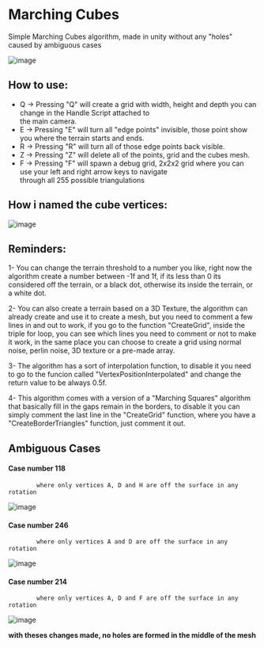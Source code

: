 # Marching Cubes
Simple Marching Cubes algorithm, made in unity without any "holes" caused by ambiguous cases

![image](https://user-images.githubusercontent.com/73392575/130162656-ffaf0795-d1d6-4171-b207-cdcb7e146bc1.png)


## How to use:
- Q -> Pressing "Q" will create a grid with width, height and depth you can change in the Handle Script attached to  
the main camera.  
- E -> Pressing "E" will turn all "edge points" invisible, those point show you where the terrain starts and ends.  
- R -> Pressing "R" will turn all of those edge points back visible.  
- Z -> Pressing "Z" will delete all of the points, grid and the cubes mesh.  
- F -> Pressing "F" will spawn a debug grid, 2x2x2 grid where you can use your left and right arrow keys to navigate  
through all 255 possible triangulations 

## How i named the cube vertices:

![image](https://user-images.githubusercontent.com/73392575/130165896-c2bedc78-c01a-4254-98f7-3eacbfba762a.png)

## Reminders:

1- You can change the terrain threshold to a number you like, right now the algorithm create a number between -1f and
1f, if its less than 0 its considered off the terrain, or a black dot, otherwise its inside the terrain, or a white dot.  

2- You can also create a terrain based on a 3D Texture, the algorithm can already create and use it to create a mesh, but you
need to comment a few lines in and out to work, if you go to the function "CreateGrid", inside the triple for loop, you can see 
which lines you need to comment or not to make it work, in the same place you can choose to create a grid using normal noise, perlin noise, 
3D texture or a pre-made array.

3- The algorithm has a sort of interpolation function, to disable it you need to go to the funcion called "VertexPositionInterpolated"
and change the return value to be always 0.5f.

4- This algorithm comes with a version of a "Marching Squares" algorithm that basically fill in the gaps remain in the borders, to disable it you
can simply comment the last line in the "CreateGrid" function, where you have a "CreateBorderTriangles" function, just comment it out.

##   Ambiguous Cases  
  #### Case number 118  
            where only vertices A, D and H are off the surface in any rotation
            
  ![image](https://user-images.githubusercontent.com/73392575/130165429-01bb8814-655e-4469-a3b4-c070be0ec7e2.png)
            
  #### Case number 246  
            where only vertices A and D are off the surface in any rotation 
  
  ![image](https://user-images.githubusercontent.com/73392575/130166547-a07d5215-fccf-4afa-b734-af5b8b7faab8.png)

  
  #### Case number 214  
            where only vertices A, D and F are off the surface in any rotation 
    
 ![image](https://user-images.githubusercontent.com/73392575/130166597-2a20e757-54a2-4e17-bba0-21e429bad440.png)


**with theses changes made, no holes are formed in the middle of the mesh**
